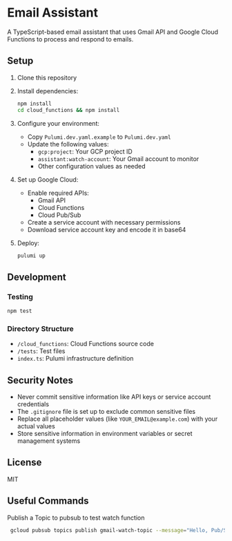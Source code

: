 # Email Assistant

A TypeScript-based email assistant that uses Gmail API and Google Cloud Functions to process and respond to emails.

## Setup

1. Clone this repository
2. Install dependencies:
   ```bash
   npm install
   cd cloud_functions && npm install
   ```

3. Configure your environment:
   - Copy `Pulumi.dev.yaml.example` to `Pulumi.dev.yaml`
   - Update the following values:
     - `gcp:project`: Your GCP project ID
     - `assistant:watch-account`: Your Gmail account to monitor
     - Other configuration values as needed

4. Set up Google Cloud:
   - Enable required APIs:
     - Gmail API
     - Cloud Functions
     - Cloud Pub/Sub
   - Create a service account with necessary permissions
   - Download service account key and encode it in base64

5. Deploy:
   ```bash
   pulumi up
   ```

## Development

### Testing
```bash
npm test
```

### Directory Structure
- `/cloud_functions`: Cloud Functions source code
- `/tests`: Test files
- `index.ts`: Pulumi infrastructure definition

## Security Notes

- Never commit sensitive information like API keys or service account credentials
- The `.gitignore` file is set up to exclude common sensitive files
- Replace all placeholder values (like `YOUR_EMAIL@example.com`) with your actual values
- Store sensitive information in environment variables or secret management systems

## License

MIT

## Useful Commands
Publish a Topic to pubsub to test watch function
```bash
 gcloud pubsub topics publish gmail-watch-topic --message="Hello, Pub/Sub" --project <project_name>
```